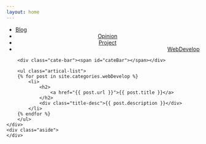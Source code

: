 ```yaml
---
layout: home
---
```


<div class="index-content project">
    <div class="section">
        <ul class="artical-cate">
            <li><a href="/"><span>Blog</span></a></li>
            <li style="text-align:center"><a href="/opinion"><span>Opinion</span></a></li>
			<li style="text-align:center"><a href="/project"><span>Project</span></a></li>
            <li class="on" style="text-align:right"><a href="/webDevelop"><span>WebDevelop</span></a></li>
        </ul>

        <div class="cate-bar"><span id="cateBar"></span></div>

        <ul class="artical-list">
        {% for post in site.categories.webDevelop %}
            <li>
                <h2>
                    <a href="{{ post.url }}">{{ post.title }}</a>
                </h2>
                <div class="title-desc">{{ post.description }}</div>
            </li>
        {% endfor %}
        </ul>
    </div>
    <div class="aside">
    </div>
</div>
